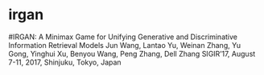 # irgan
#IRGAN: A Minimax Game for Unifying Generative and Discriminative Information Retrieval Models
Jun Wang, Lantao Yu, Weinan Zhang, Yu Gong, Yinghui Xu, Benyou Wang, Peng Zhang, Dell Zhang
SIGIR’17, August 7-11, 2017, Shinjuku, Tokyo, Japan
